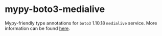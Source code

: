 # mypy-boto3-medialive

Mypy-friendly type annotations for `boto3` 1.10.18 `medialive` service.
More information can be found [here](https://github.com/vemel/mypy_boto3).
